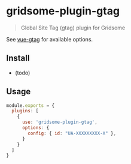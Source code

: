 # gridsome-plugin-gtag

> Global Site Tag (gtag) plugin for Gridsome

See [vue-gtag](https://github.com/MatteoGabriele/vue-gtag) for available options.

## Install
- (todo)

## Usage

```js
module.exports = {
  plugins: [
    {
      use: 'gridsome-plugin-gtag',
      options: {
        config: { id: "UA-XXXXXXXXX-X" },
      }
    }
  ]
}
```

